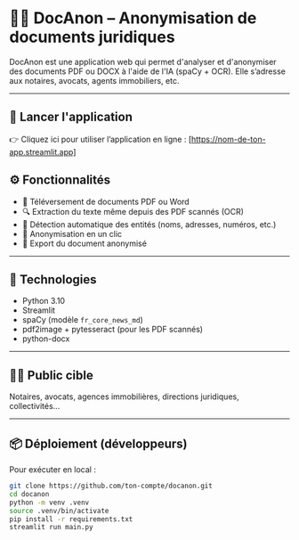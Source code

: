 # 🕵️‍♂️ DocAnon – Anonymisation de documents juridiques

DocAnon est une application web qui permet d'analyser et d'anonymiser des documents PDF ou DOCX à l'aide de l'IA (spaCy + OCR). Elle s’adresse aux notaires, avocats, agents immobiliers, etc.

---

## 🚀 Lancer l'application

👉 Cliquez ici pour utiliser l’application en ligne : [https://nom-de-ton-app.streamlit.app]

## ⚙️ Fonctionnalités

- 📄 Téléversement de documents PDF ou Word
- 🔍 Extraction du texte même depuis des PDF scannés (OCR)
- 🤖 Détection automatique des entités (noms, adresses, numéros, etc.)
- 🫥 Anonymisation en un clic
- 💾 Export du document anonymisé

---

## 🧠 Technologies

- Python 3.10
- Streamlit
- spaCy (modèle `fr_core_news_md`)
- pdf2image + pytesseract (pour les PDF scannés)
- python-docx

---

## 👩‍💼 Public cible

Notaires, avocats, agences immobilières, directions juridiques, collectivités...

---

## 📦 Déploiement (développeurs)

Pour exécuter en local :
```bash
git clone https://github.com/ton-compte/docanon.git
cd docanon
python -m venv .venv
source .venv/bin/activate
pip install -r requirements.txt
streamlit run main.py
